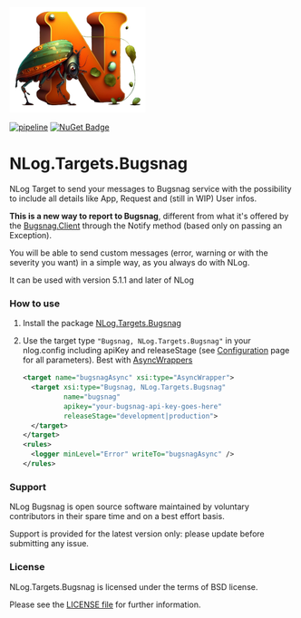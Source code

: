 ![logo](/misc/logo/logo-home.png)

[![pipeline](https://github.com/lucaritossa/NLog.Targets.Bugsnag/actions/workflows/pipeline.yml/badge.svg?branch=main)](https://github.com/lucaritossa/NLog.Targets.Bugsnag/actions/workflows/pipeline.yml)
[![NuGet Badge](https://buildstats.info/nuget/NLog.Targets.Bugsnag?includePreReleases=false)](https://www.nuget.org/packages/NLog.Targets.Bugsnag)

NLog.Targets.Bugsnag
=======================

NLog Target to send your messages to Bugsnag service with the possibility to include all details like App, Request and (still in WIP) User infos.

**This is a new way to report to Bugsnag**, different from what it's offered by the [Bugsnag.Client](https://docs.bugsnag.com/platforms/dotnet/other/#basic-configuration) through the Notify method (based only on passing an Exception).

You will be able to send custom messages (error, warning or with the severity you want) in a simple way, as you always do with NLog.

It can be used with version 5.1.1 and later of NLog

### How to use

1) Install the package [NLog.Targets.Bugsnag](https://www.nuget.org/packages/NLog.Targets.Bugsnag)

2) Use the target type `"Bugsnag, NLog.Targets.Bugsnag"` in your nlog.config including apiKey and releaseStage (see [Configuration](/docs/configuration.md) page for all parameters). Best with [AsyncWrappers](https://github.com/NLog/NLog/wiki/AsyncWrapper-target)

    ```xml
    <target name="bugsnagAsync" xsi:type="AsyncWrapper">
      <target xsi:type="Bugsnag, NLog.Targets.Bugsnag"
              name="bugsnag" 
              apikey="your-bugsnag-api-key-goes-here"
              releaseStage="development|production">
      </target>
    </target>
    <rules>
      <logger minLevel="Error" writeTo="bugsnagAsync" />
    </rules>
    ```
     
### Support

NLog Bugsnag is open source software maintained by voluntary contributors in their spare time and on a best effort basis.

Support is provided for the latest version only: please update before submitting any issue.


### License

NLog.Targets.Bugsnag is licensed under the terms of BSD license.

Please see the [LICENSE file](./LICENSE.md) for further information.
